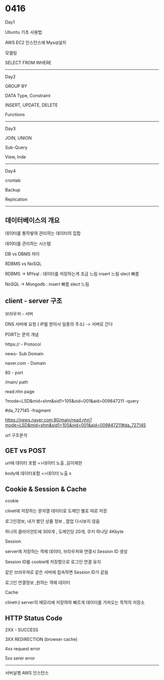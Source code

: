 # 0416

Day1

Ubuntu 기초 사용법

AWS EC2 인스턴스에 Mysql설치

모델링

SELECT FROM WHERE

---



Day2

GROUP BY

DATA Type, Constraint

INSERT, UPDATE, DELETE

Functions

---

Day3

JOIN, UNION

Sub-Query

View, Inde

---

Day4

crontab

Backup

Replication



---

## 데이터베이스의 개요



데이터를 통하밯여 관리하는 데이터의 집합

데이터를 관리하는 시스템

DB vs DBMS  차이



RDBMS vs NoSQL

RDBMS -> MYsql : 데이터를 저장하는게 조금 느림 insert 느림 slect 빠름

NoSQL -> Mongodb :  insert 빠름 slect 느림



## client - server 구조

브라우저 - 서버



DNS 서버에 요청 ( IP를 받아서 일종의 주소) -> 서버로 간다

PORT는 문의 개념





https://  - Protocol

news- Sub Domain

naver.com - Domain

80 - port

/main/ path

read.nhn page

?mode=LSD&mid=shm&sid1=105&oid=001&aid=009847211 -query

#da_727145 -fragment



https://news.naver.com:80/main/read.nhn?mode=LSD&mid=shm&sid1=105&oid=001&aid=009847211#da_727145



url 구조분석



## GET vs POST



url에 데이터 포함 =>데이터 노출 ,길이제한

body에 데이터포함 =>데이터 노출 x 



## Cookie & Session & Cache



cookie

clinet에 저장하는 문자열 데이터로 도메인 별로 따로 저장

로그인정보, 내가 봤던 상품 정보 , 팝업 다시보지 않음

하나의 클라이언트에 300개 , 도메인당 20개, 쿠키 하나당 4Kbyte



Session

server에 저장하는 객체 데이터, 브라우져와 연결시 Session ID 생성

Session ID를 cookie에 저장함으로 로그인 연결 유지

같은 브라우져로 같은 서버에 접속하면 Session ID가 같음

로그인 연결정보 ,원하는 객체 데이터

Cache

clinet나 server의 메모리에 저장하여 빠르게 데이터를 가져오는 목적의 저장소



## HTTP Status Code

2XX - SUCCESS

3XX REDIRECTION (browser cache)

4xx request error

5xx serer error



---



서버실행 AWS 인스턴스

